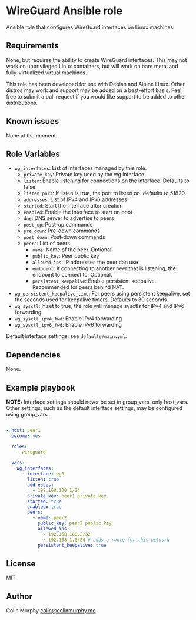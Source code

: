 # WireGuard Ansible role

Ansible role that configures WireGuard interfaces on Linux machines.

## Requirements

None, but requires the ability to create WireGuard interfaces. This may not work on unprivileged Linux containers, but will work on bare metal and fully-virtualized virtual machines.

This role has been developed for use with Debian and Alpine Linux. Other distros may work and support may be added on a best-effort basis. Feel free to submit a pull request if you would like support to be added to other distributions.

## Known issues

None at the moment.

## Role Variables

* `wg_interfaces`: List of interfaces managed by this role.
  * `private_key`: Private key used by the wg interface.
  * `listen`: Enable listening for connections on the interface. Defaults to false.
  * `listen_port`: If listen is true, the port to listen on. defaults to 51820.
  * `addresses`: List of IPv4 and IPv6 addresses.
  * `started`: Start the interface after creation
  * `enabled`: Enable the interface to start on boot
  * `dns`: DNS server to advertise to peers
  * `post_up`: Post-up commands
  * `pre_down`: Pre-down commands
  * `post_down`: Post-down commands
  * `peers`: List of peers
    * `name`: Name of the peer. Optional.
    * `public_key`: Peer public key
    * `allowed_ips`: IP addresses the peer can use
    * `endpoint`: If connecting to another peer that is listening, the endpoint to connect to. Optional.
    * `persistent_keepalive`: Enable persistent keepalive. Recommended for peers behind NAT.
* `wg_persistent_keepalive_time`: For peers using persistent keepalive, set the seconds used for keepalive timers. Defaults to 30 seconds. 
* `wg_sysctl`: If set to true, the role will manage sysctls for IPv4 and IPv6 forwarding.
* `wg_sysctl_ipv4_fwd`: Enable IPv4 forwarding
* `wg_sysctl_ipv6_fwd`: Enable IPv6 forwarding

Default interface settings: see `defaults/main.yml`.

## Dependencies

None.

## Example playbook

**NOTE:** Interface settings should never be set in group_vars, only host_vars. Other settings, such as the default interface settings, may be configured using group_vars.

```yaml

- host: peer1
  become: yes

  roles:
    - wireguard
  
  vars:
    wg_interfaces:
      - interface: wg0
        listen: true
        addresses:
          - 192.168.100.1/24
        private_key: peer1 private key
        started: true
        enabled: true
        peers:
          - name: peer2
            public_key: peer2 public key
            allowed_ips:
              - 192.168.100.2/32
              - 192.168.1.0/24 # adds a route for this network
            persistent_keepalive: true
```

## License 

MIT

## Author

Colin Murphy <colin@colinmurphy.me>
